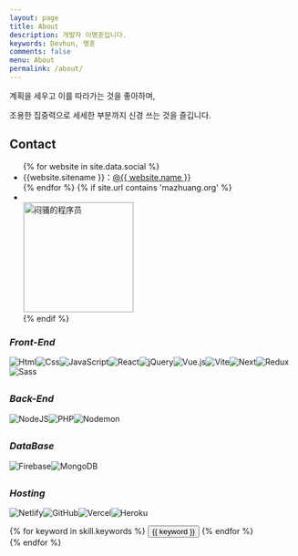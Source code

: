 ```yaml
---
layout: page
title: About
description: 개발자 이명훈입니다.
keywords: Devhun, 명훈
comments: false
menu: About
permalink: /about/
---
```


계획을 세우고 이를 따라가는 것을 좋아하며,

조용한 집중력으로 세세한 부분까지 신경 쓰는 것을 즐깁니다.

## Contact

<ul>
{% for website in site.data.social %}
<li>{{website.sitename }}：<a href="{{ website.url }}" target="_blank">@{{ website.name }}</a></li>
{% endfor %}
{% if site.url contains 'mazhuang.org' %}
<li>
<br />
<img style="height:192px;width:192px;border:1px solid lightgrey;" src="{{ site.url }}/assets/images/qrcode.jpg" alt="闷骚的程序员" />
</li>
{% endif %}
</ul>

### _Front-End_

<img alt="Html" src="https://img.shields.io/badge/HTML5-E34F26.svg?&style=for-the-badge&logo=HTML5&logoColor=white"/><img alt="Css" src="https://img.shields.io/badge/CSS3-1572B6.svg?&style=for-the-badge&logo=CSS3&logoColor=white"/><img alt="JavaScript" src="https://img.shields.io/badge/JavaScript-F7DF1E.svg?&style=for-the-badge&logo=JavaScript&logoColor=black"/><img alt="React" src="https://img.shields.io/badge/react-%2320232a.svg?style=for-the-badge&logo=react&logoColor=%2361DAFB"/><img alt="jQuery" src="https://img.shields.io/badge/jquery-%230769AD.svg?style=for-the-badge&logo=jquery&logoColor=white"/><img alt="Vue.js" src="https://img.shields.io/badge/vuejs-%2335495e.svg?style=for-the-badge&logo=vuedotjs&logoColor=%234FC08D"/><img alt="Vite" src="https://img.shields.io/badge/vite-%23646CFF.svg?style=for-the-badge&logo=vite&logoColor=white"/><img alt="Next" src="https://img.shields.io/badge/Next-black?style=for-the-badge&logo=next.js&logoColor=white"/><img alt="Redux" src="https://img.shields.io/badge/redux-%23593d88.svg?style=for-the-badge&logo=redux&logoColor=white"/><img alt="Sass" src="https://img.shields.io/badge/SASS-hotpink.svg?style=for-the-badge&logo=SASS&logoColor=white"/>

##

### _Back-End_

<img alt="NodeJS" src="https://img.shields.io/badge/node.js-6DA55F?style=for-the-badge&logo=node.js&logoColor=white"/><img alt="PHP" src="https://img.shields.io/badge/php-%23777BB4.svg?style=for-the-badge&logo=php&logoColor=white"/><img alt="Nodemon" src="https://img.shields.io/badge/NODEMON-%23323330.svg?style=for-the-badge&logo=nodemon&logoColor=%BBDEAD"/>

##

### _DataBase_

<img alt="Firebase" src="https://img.shields.io/badge/Firebase-039BE5?style=for-the-badge&logo=Firebase&logoColor=white"/><img alt="MongoDB" src="https://img.shields.io/badge/MongoDB-%234ea94b.svg?style=for-the-badge&logo=mongodb&logoColor=white"/>

##

### _Hosting_

<img alt="Netlify" src="https://img.shields.io/badge/netlify-%23000000.svg?style=for-the-badge&logo=netlify&logoColor=#00C7B7"/><img alt="GitHub" src="https://img.shields.io/badge/github-%23121011.svg?style=for-the-badge&logo=github&logoColor=white"/><img alt="Vercel" src="https://img.shields.io/badge/vercel-%23000000.svg?style=for-the-badge&logo=vercel&logoColor=white"/><img alt="Heroku" src="https://img.shields.io/badge/heroku-%23430098.svg?style=for-the-badge&logo=heroku&logoColor=white"/>

<div class="btn-inline">
{% for keyword in skill.keywords %}
<button class="btn btn-outline" type="button">{{ keyword }}</button>
{% endfor %}
</div>
{% endfor %}
